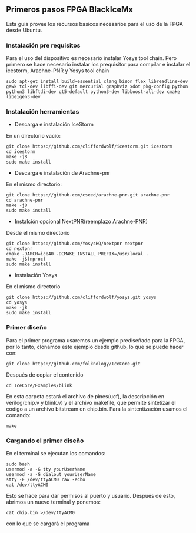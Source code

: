 



## Primeros pasos FPGA BlackIceMx

Esta guía provee los recursos basicos necesarios para el uso de la FPGA desde Ubuntu.

### Instalación pre requisitos

 Para el uso del dispositivo es necesario instalar Yosys tool chain. Pero primero se hace necesario instalar los prequisitor para compilar e instalar el icestorm, Arachne-PNR y Yosys tool chain 

	sudo apt-get install build-essential clang bison flex libreadline-dev gawk tcl-dev libffi-dev git mercurial graphviz xdot pkg-config python python3 libftdi-dev qt5-default python3-dev libboost-all-dev cmake libeigen3-dev

### Instalación herramientas

* Descarga e instalación IceStorm 

En un directorio vacío:

 	git clone https://github.com/cliffordwolf/icestorm.git icestorm
	cd icestorm
	make -j8
	sudo make install
					
* Descarga e instalación de Arachne-pnr
				
En el mismo directorio:

	git clone https://github.com/cseed/arachne-pnr.git arachne-pnr
	cd arachne-pnr
	make -j8
	sudo make install
					
* Instalción opcional NextPNR(reemplazo Arachne-PNR)

Desde el mismo directorio 

	git clone https://github.com/YosysHQ/nextpnr nextpnr
	cd nextpnr
	cmake -DARCH=ice40 -DCMAKE_INSTALL_PREFIX=/usr/local .
	make -j$(nproc)
	sudo make install

* Instalación Yosys 

En el mismo directorio 

	git clone https://github.com/cliffordwolf/yosys.git yosys
	cd yosys
	make -j8
	sudo make install


### Primer diseño

Para el primer programa usaremos un ejemplo prediseñado para la FPGA, por lo tanto, clonamos este ejemplo desde github, lo que se puede hacer con:

	git clone https://github.com/folknology/IceCore.git

Después de copiar el contenido

	cd IceCore/Examples/blink

En esta carpeta estará el archivo de pines(ucf), la descripción en verilog(chip.v y blink.v) y el archivo makefile, que permite sintetizar el codigo a un archivo bitstream en chip.bin. Para la sintentización usamos el comando: 

	make

### Cargando el primer diseño 

En el terminal se ejecutan los comandos:

	sudo bash
	usermod -a -G tty yourUserName
	usermod -a -G dialout yourUserName
	stty -F /dev/ttyACM0 raw -echo
	cat /dev/ttyACM0

Esto se hace para dar permisos al puerto y usuario. Después de esto, abrimos un nuevo terminal y ponemos:

	cat chip.bin >/dev/ttyACM0 

con lo que se cargará el programa 




